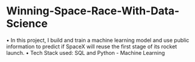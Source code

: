 # Winning-Space-Race-With-Data-Science

•	In this project, I build and train a machine learning model and use public information to predict if SpaceX will reuse the first stage of its rocket launch.
•	Tech Stack used: SQL and Python - Machine Learning
